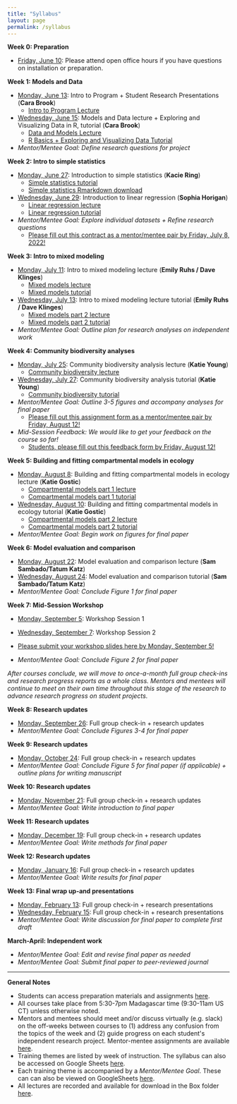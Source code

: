 ```yaml
---
title: "Syllabus"
layout: page
permalink: /syllabus
---
```



**Week 0: Preparation**
* [Friday, June 10](https://uchicago.zoom.us/j/99876038089?pwd=VGZhL1NFMFFhQ1N2OFNOK3BXMnVCQT09): Please attend open office hours if you have questions on installation or preparation.

**Week 1: Models and Data**
* [Monday, June 13](https://uchicago.zoom.us/j/95255703944?pwd=U2Q5UWpQaHJucE5BbThJTUNNUFd0Zz09): Intro to Program + Student Research Presentations (**Cara Brook**)
  * [Intro to Program Lecture](/assets/lectures/C4C-introduction.pdf)
* [Wednesday, June 15](https://uchicago.zoom.us/j/94541331065?pwd=ZkZRcEVqZE1mQ09SQkZjQUNqMk9YZz09): Models and Data lecture + Exploring and Visualizing Data in R, tutorial (**Cara Brook**)
  * [Data and Models Lecture](/assets/lectures/Data-and-Models.pdf)
  * [R Basics + Exploring and Visualizing Data Tutorial](/assets/tutorials/C4C-R-Intro.zip)
* *Mentor/Mentee Goal: Define research questions for project*

**Week 2: Intro to simple statistics**
* [Monday, June 27](https://uchicago.zoom.us/j/91835847493?pwd=UzFMSzZrN0UvdkVxWjlSZlRyeXA3QT09): Introduction to simple statistics  (**Kacie Ring**)
  * [Simple statistics tutorial](assets/tutorials/Simple_statistics/Simple_statisitics_tutorial.html)
  * [Simple statistics Rmarkdown download](assets/tutorials/Simple_statistics/Simple_statisitics_tutorial.Rmd)
* [Wednesday, June 29](https://uchicago.zoom.us/j/99685259951?pwd=emFjMTlIL2c3MW5DNlFsMkoyVE1kUT09): Introduction to linear regression  (**Sophia Horigan**)
   * [Linear regression lecture](/assets/lectures/C4C_LinearRegression_2022.pdf)
   * [Linear regression tutorial](/assets/tutorials/C4C-LinearRegression.zip)
* *Mentor/Mentee Goal: Explore individual datasets + Refine research questions*
  * [Please fill out this contract as a mentor/mentee pair by Friday, July 8, 2022!](https://airtable.com/shrVXHoWCjT5ieg66)

**Week 3: Intro to mixed modeling**
* [Monday, July 11](https://uchicago.zoom.us/j/99896661366?pwd=UkFCeWwzMC81enZkNUZUbDk4dThHZz09): Intro to mixed modeling lecture (**Emily Ruhs / Dave Klinges**)
  * [Mixed models lecture](/assets/lectures/C4C-Mixed-Models.pdf)
  * [Mixed models tutorial](/assets/tutorials/C4C-Mixed-Models.zip)
* [Wednesday, July 13](https://uchicago.zoom.us/j/99896661366?pwd=UkFCeWwzMC81enZkNUZUbDk4dThHZz09): Intro to mixed modeling lecture tutorial (**Emily Ruhs / Dave Klinges**)
  * [Mixed models part 2 lecture](/assets/lectures/C4C-Mixed-Models-GLMM.pdf)
  * [Mixed models part 2 tutorial](/assets/tutorials/C4C-Mixed-Models-Part2.zip)
* *Mentor/Mentee Goal: Outline plan for research analyses on independent work*


**Week 4: Community biodiversity analyses**
* [Monday, July 25](https://uchicago.zoom.us/j/99929766081?pwd=UDFqeFdlbGhlWXczdWdRSFVraDlsQT09): Community biodiversity analysis lecture (**Katie Young**)
  * [Community biodiversity lecture](/assets/lectures/C4C-Community-Biodiversity.pdf)
* [Wednesday, July 27](https://uchicago.zoom.us/j/99929766081?pwd=UDFqeFdlbGhlWXczdWdRSFVraDlsQT09): Community biodiversity analysis tutorial  (**Katie Young**)
  * [Community biodiversity tutorial](/assets/tutorials/C4C-Community-Biodiversity.zip)
* *Mentor/Mentee Goal: Outline 3-5 figures and accompany analyses for final paper*
  * [Please fill out this assignment form as a mentor/mentee pair by Friday, August 12!](https://airtable.com/shr7pnohLmQvINE2h)
* *Mid-Session Feedback: We would like to get your feedback on the course so far!*
  * [Students, please fill out this feedback form by Friday, August 12!](https://airtable.com/shr3dbMDBzbDDNBJp)


**Week 5: Building and fitting compartmental models in ecology**
* [Monday, August 8](https://uchicago.zoom.us/j/99757424819?pwd=UHBtYzBxQ3VCZ0lXZ2dLUTVZRFMxdz09): Building and fitting compartmental models in ecology lecture (**Katie Gostic**)
  * [Compartmental models part 1 lecture](/assets/lectures/C4C-Compartmental-Models-Part1.pdf)
  * [Compartmental models part 1 tutorial](/assets/tutorials/C4C-Compartmental-Models-Part1.zip)
* [Wednesday, August 10](https://uchicago.zoom.us/j/99757424819?pwd=UHBtYzBxQ3VCZ0lXZ2dLUTVZRFMxdz09): Building and fitting compartmental models in ecology tutorial (**Katie Gostic**)
  * [Compartmental models part 2 lecture](/assets/lectures/C4C-Compartmental-Models-Part2.pdf)
  * [Compartmental models part 2 tutorial](/assets/tutorials/C4C-Compartmental-Models-Part2.zip)
* *Mentor/Mentee Goal: Begin work on figures for final paper*

**Week 6: Model evaluation and comparison**
* [Monday, August 22](https://ucsb.zoom.us/j/87596509637): Model evaluation and comparison lecture (**Sam Sambado/Tatum Katz**)
* [Wednesday, August 24](https://ucsb.zoom.us/j/84057887911): Model evaluation and comparison tutorial (**Sam Sambado/Tatum Katz**)
* *Mentor/Mentee Goal: Conclude Figure 1 for final paper*

**Week 7: Mid-Session Workshop**
* [Monday, September 5](https://uchicago.zoom.us/j/99418545098?pwd=emxTWkVkOEpsdFFnRUtoWmlxMGowUT09): Workshop Session 1
* [Wednesday, September 7](https://uchicago.zoom.us/j/99418545098?pwd=emxTWkVkOEpsdFFnRUtoWmlxMGowUT09): Workshop Session 2

* [Please submit your workshop slides here by Monday, September 5!](https://airtable.com/shrkkEl0MuIcvMVZd)

* *Mentor/Mentee Goal: Conclude Figure 2 for final paper*

*After courses conclude, we will move to once-a-month full group check-ins and research progress reports as a whole class. Mentors and mentees will continue to meet on their own time throughout this stage of the research to advance research progress on student projects.*

**Week 8: Research updates**
* [Monday, September 26](https://uchicago.zoom.us/j/94061518080?pwd=Zno2cHBOajhrSDVTWEhlSC9hcWVmdz09): Full group check-in + research updates
* *Mentor/Mentee Goal: Conclude Figures 3-4 for final paper*

**Week 9: Research updates**
* [Monday, October 24](https://uchicago.zoom.us/j/94061518080?pwd=Zno2cHBOajhrSDVTWEhlSC9hcWVmdz09): Full group check-in + research updates
* *Mentor/Mentee Goal: Conclude Figure 5 for final paper (if applicable) + outline plans for writing manuscript*

**Week 10: Research updates**
* [Monday, November 21](https://uchicago.zoom.us/j/94061518080?pwd=Zno2cHBOajhrSDVTWEhlSC9hcWVmdz09): Full group check-in + research updates
* *Mentor/Mentee Goal: Write introduction to final paper*

**Week 11: Research updates**
* [Monday, December 19](https://uchicago.zoom.us/j/94061518080?pwd=Zno2cHBOajhrSDVTWEhlSC9hcWVmdz09): Full group check-in + research updates
* *Mentor/Mentee Goal: Write methods for final paper*

**Week 12: Research updates**
* [Monday, January 16](https://uchicago.zoom.us/j/94061518080?pwd=Zno2cHBOajhrSDVTWEhlSC9hcWVmdz09): Full group check-in + research updates
* *Mentor/Mentee Goal: Write results for final paper*

**Week 13: Final wrap up-and presentations**
* [Monday, February 13](https://uchicago.zoom.us/j/96497489693?pwd=Wm80K2VzRk4rNjlSOXlUMlFSMW50dz09): Full group check-in + research presentations
* [Wednesday, February 15](https://uchicago.zoom.us/j/96497489693?pwd=Wm80K2VzRk4rNjlSOXlUMlFSMW50dz09): Full group check-in + research presentations
* *Mentor/Mentee Goal: Write discussion for final paper to complete first draft*

**March-April: Independent work**
* *Mentor/Mentee Goal: Edit and revise final paper as needed*
* *Mentor/Mentee Goal: Submit final paper to peer-reviewed journal*

---

**General Notes**
* Students can access preparation materials and assignments [here](/preparation).
* All courses take place from 5:30-7pm Madagascar time (9:30-11am US CT) unless otherwise noted. 
* Mentors and mentees should meet and/or discuss virtually (e.g. slack) on the off-weeks between courses to (1) address any confusion from the topics of the week and (2) guide progress on each student's independent research project. Mentor-mentee assignments are available [here](https://docs.google.com/spreadsheets/d/1LiB15Mq-37fHIPGmCCKeeCleA2mI4aWcjGG_UthsF5c/edit#gid=0).
* Training themes are listed by week of instruction. The syllabus can also be accessed on Google Sheets [here](https://docs.google.com/spreadsheets/d/1NxoWXWjJQMAHUbshYlE9oUVd0FoKkl1ux2dw5pfOf2M/edit#gid=0).
* Each training theme is accompanied by a *Mentor/Mentee Goal*. These can can also be viewed on GoogleSheets [here](https://docs.google.com/spreadsheets/d/1HCjoNqVcXMw3KTSBItGuHyT_hUaLPW8vNQ5SdBJerW4/edit?usp=sharing).
* All lectures are recorded and available for download in the Box folder [here](https://uchicago.box.com/s/hogzw2rnj5yebvxnteajp237wzs0qlof).



